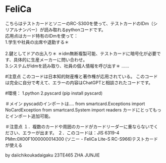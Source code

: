 # FeliCa<br>
こちらはテストカードとソニーのRC-S300を使って、テストカードのIDm（シリアルナンバー）が読み取れるpythonコードです。<br>
応用点はカード特有のIDmを使って：<br>
1.学生や社員の出席や退勤する＊<br>    
2.鍵としてドアの出入り＊       ＊idm無断複製可能、テストカードに暗号化が必要です、具体的に生産メーカーに問い合わせ。<br>
3.システムがidmを読み取り、社員の個人情報を呼び出す＊
......

#注意点
このコードは日本知的財産権と著作権が応用されている。
このコードは完全に自分で考えて、エラーの内容はChatGPTと相談されたコードです。

#環境：
1.python
2.pyscard
(pip install pyscard)

＃メイン
pyscadのインポートは....
from smartcard.Exceptions import NoCardException
from smartcard.System import readers
カードにとってもっとインポート追加可能。

＃注意点
１．複数のカードや周囲のカードがカードリーダーに重ならないでください、エラーが出ます。
２．このコードは：JIS 6319-4 PMm:0X00F1000000014300 (ソニー - FeliCa Lite-S RC-S966)テストカードが使える

by daiichikoukadaigaku 23TE465 ZHA JUNJIE



